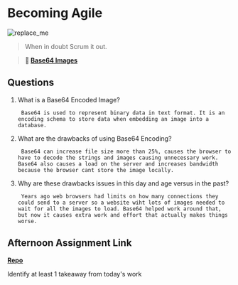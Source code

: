 # Becoming Agile

![replace_me](https://codeworks.blob.core.windows.net/public/assets/img/illustrations/placeholder.svg)

> When in doubt Scrum it out.

> **📖 [Base64 Images](https://codeworksacademy.com/fs-student-guide/resources/wk8-9/06-Base64)**

## Questions

1. What is a Base64 Encoded Image?

        Base64 is used to represent binary data in text format. It is an encoding schema to store data when embedding an image into a database.

2. What are the drawbacks of using Base64 Encoding?

        Base64 can increase file size more than 25%, causes the browser to have to decode the strings and images causing unnecessary work. Base64 also causes a load on the server and increases bandwidth because the browser cant store the image locally.

3. Why are these drawbacks issues in this day and age versus in the past?

        Years ago web browsers had limits on how many connections they could send to a server so a website wiht lots of images needed to wait for all the images to load. Base64 helped work around that, but now it causes extra work and effort that actually makes things worse.

## Afternoon Assignment Link

**[Repo](https://github.com/TamraPeterson/bookNook)**

Identify at least 1 takeaway from today's work
